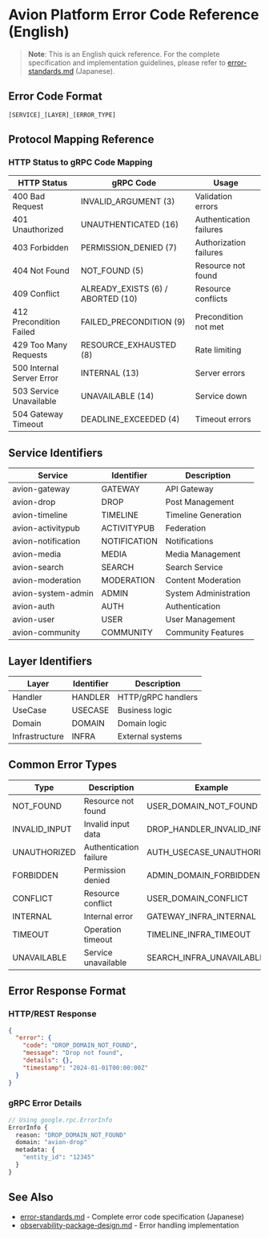# Avion Platform Error Code Reference (English)

> **Note**: This is an English quick reference. For the complete specification and implementation guidelines, please refer to [error-standards.md](./error-standards.md) (Japanese).

## Error Code Format

```
[SERVICE]_[LAYER]_[ERROR_TYPE]
```

## Protocol Mapping Reference

### HTTP Status to gRPC Code Mapping

| HTTP Status | gRPC Code | Usage |
|------------|-----------|--------|
| 400 Bad Request | INVALID_ARGUMENT (3) | Validation errors |
| 401 Unauthorized | UNAUTHENTICATED (16) | Authentication failures |
| 403 Forbidden | PERMISSION_DENIED (7) | Authorization failures |
| 404 Not Found | NOT_FOUND (5) | Resource not found |
| 409 Conflict | ALREADY_EXISTS (6) / ABORTED (10) | Resource conflicts |
| 412 Precondition Failed | FAILED_PRECONDITION (9) | Precondition not met |
| 429 Too Many Requests | RESOURCE_EXHAUSTED (8) | Rate limiting |
| 500 Internal Server Error | INTERNAL (13) | Server errors |
| 503 Service Unavailable | UNAVAILABLE (14) | Service down |
| 504 Gateway Timeout | DEADLINE_EXCEEDED (4) | Timeout errors |

## Service Identifiers

| Service | Identifier | Description |
|---------|------------|-------------|
| avion-gateway | GATEWAY | API Gateway |
| avion-drop | DROP | Post Management |
| avion-timeline | TIMELINE | Timeline Generation |
| avion-activitypub | ACTIVITYPUB | Federation |
| avion-notification | NOTIFICATION | Notifications |
| avion-media | MEDIA | Media Management |
| avion-search | SEARCH | Search Service |
| avion-moderation | MODERATION | Content Moderation |
| avion-system-admin | ADMIN | System Administration |
| avion-auth | AUTH | Authentication |
| avion-user | USER | User Management |
| avion-community | COMMUNITY | Community Features |

## Layer Identifiers

| Layer | Identifier | Description |
|-------|------------|-------------|
| Handler | HANDLER | HTTP/gRPC handlers |
| UseCase | USECASE | Business logic |
| Domain | DOMAIN | Domain logic |
| Infrastructure | INFRA | External systems |

## Common Error Types

| Type | Description | Example |
|------|-------------|---------|
| NOT_FOUND | Resource not found | USER_DOMAIN_NOT_FOUND |
| INVALID_INPUT | Invalid input data | DROP_HANDLER_INVALID_INPUT |
| UNAUTHORIZED | Authentication failure | AUTH_USECASE_UNAUTHORIZED |
| FORBIDDEN | Permission denied | ADMIN_DOMAIN_FORBIDDEN |
| CONFLICT | Resource conflict | USER_DOMAIN_CONFLICT |
| INTERNAL | Internal error | GATEWAY_INFRA_INTERNAL |
| TIMEOUT | Operation timeout | TIMELINE_INFRA_TIMEOUT |
| UNAVAILABLE | Service unavailable | SEARCH_INFRA_UNAVAILABLE |

## Error Response Format

### HTTP/REST Response
```json
{
  "error": {
    "code": "DROP_DOMAIN_NOT_FOUND",
    "message": "Drop not found",
    "details": {},
    "timestamp": "2024-01-01T00:00:00Z"
  }
}
```

### gRPC Error Details
```protobuf
// Using google.rpc.ErrorInfo
ErrorInfo {
  reason: "DROP_DOMAIN_NOT_FOUND"
  domain: "avion-drop"
  metadata: {
    "entity_id": "12345"
  }
}
```

## See Also

- [error-standards.md](./error-standards.md) - Complete error code specification (Japanese)
- [observability-package-design.md](../observability-package-design.md) - Error handling implementation